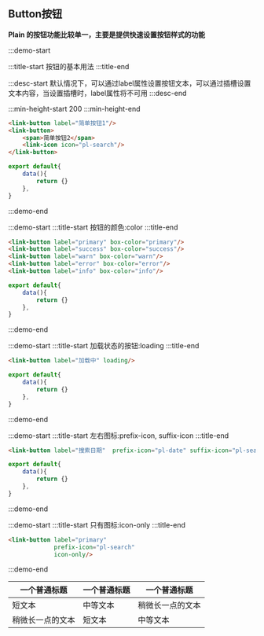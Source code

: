 ## Button按钮

**Plain 的按钮功能比较单一，主要是提供快速设置按钮样式的功能**

:::demo-start

:::title-start
按钮的基本用法
:::title-end

:::desc-start
默认情况下，可以通过label属性设置按钮文本，可以通过插槽设置文本内容，当设置插槽时，label属性将不可用
:::desc-end

:::min-height-start
200
:::min-height-end

```html
<link-button label="简单按钮1"/>
<link-button>
    <span>简单按钮2</span>
    <link-icon icon="pl-search"/>
</link-button>
```
```js
export default{
    data(){
        return {}
    },
}
```
:::demo-end

:::demo-start
:::title-start
按钮的颜色:color
:::title-end
```html
<link-button label="primary" box-color="primary"/>
<link-button label="success" box-color="success"/>
<link-button label="warn" box-color="warn"/>
<link-button label="error" box-color="error"/>
<link-button label="info" box-color="info"/>
```
```js
export default{
    data(){
        return {}
    },
}
```
:::demo-end

:::demo-start
:::title-start
加载状态的按钮:loading
:::title-end
```html
<link-button label="加载中" loading/>
```
```js
export default{
    data(){
        return {}
    },
}
```
:::demo-end

:::demo-start
:::title-start
左右图标:prefix-icon, suffix-icon
:::title-end
```html
<link-button label="搜索日期"  prefix-icon="pl-date" suffix-icon="pl-search"/>
```
```js
export default{
    data(){
        return {}
    },
}
```
:::demo-end

:::demo-start
:::title-start
只有图标:icon-only
:::title-end
```html
<link-button label="primary" 
             prefix-icon="pl-search" 
             icon-only/>
```
:::demo-end


| 一个普通标题 | 一个普通标题 | 一个普通标题 |
| ------ | ------ | ------ |
| 短文本 | 中等文本 | 稍微长一点的文本 |
| 稍微长一点的文本 | 短文本 | 中等文本 |

